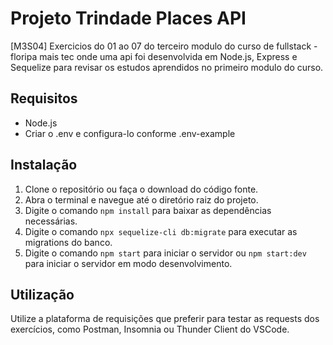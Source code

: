 # Projeto Trindade Places API


[M3S04] Exercicios do 01 ao 07 do terceiro modulo do curso de fullstack - floripa mais tec onde uma api foi desenvolvida em Node.js, Express e Sequelize para revisar os estudos aprendidos no primeiro modulo do curso.



## Requisitos

- Node.js
- Criar o .env e configura-lo conforme .env-example

## Instalação

1. Clone o repositório ou faça o download do código fonte.
2. Abra o terminal e navegue até o diretório raiz do projeto.
3. Digite o comando `npm install` para baixar as dependências necessárias.
4. Digite o comando `npx sequelize-cli db:migrate` para executar as migrations do banco.
5. Digite o comando `npm start` para iniciar o servidor ou `npm start:dev` para iniciar o servidor em modo desenvolvimento.



## Utilização

Utilize a plataforma de requisições que preferir para testar as requests dos exercícios, como Postman, Insomnia ou Thunder Client do VSCode.